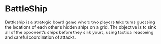# BattleShip
Battleship is a strategic board game where two players take turns guessing the locations of each other's hidden ships on a grid. The objective is to sink all of the opponent's ships before they sink yours, using tactical reasoning and careful coordination of attacks.
